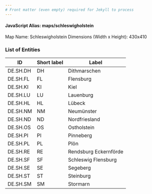 ```yaml
---
# Front matter (even empty) required for Jekyll to process
---
```


#### JavaScript Alias: maps/schleswigholstein

Map Name: Schleswigholstein
Dimensions (Width x Height): 430x410





### List of Entities

ID | Short label | Label
---|---|---|
DE.SH.DH|DH|Dithmarschen
DE.SH.FL|FL|Flensburg
DE.SH.KI|KI|Kiel
DE.SH.LU|LU|Lauenburg
DE.SH.HL|HL|Lübeck
DE.SH.NM|NM|Neumünster
DE.SH.ND|ND|Nordfriesland
DE.SH.OS|OS|Ostholstein
DE.SH.PI|PI|Pinneberg
DE.SH.PL|PL|Plön
DE.SH.RE|RE|Rendsburg Eckernförde
DE.SH.SF|SF|Schleswig Flensburg
DE.SH.SE|SE|Segeberg
DE.SH.ST|ST|Steinburg
DE.SH.SM|SM|Stormarn

